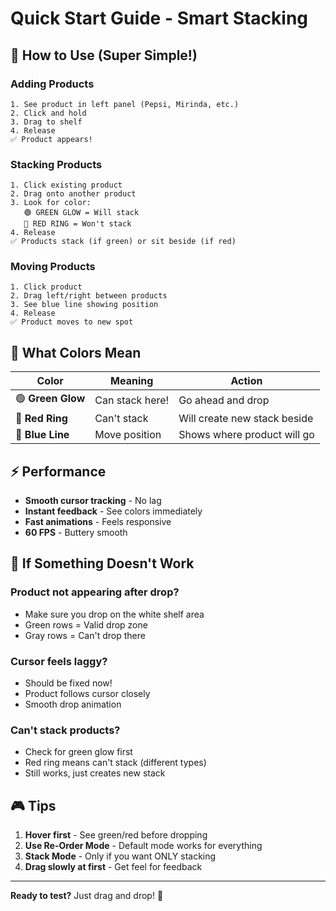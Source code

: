 # Quick Start Guide - Smart Stacking

## 🎯 How to Use (Super Simple!)

### Adding Products
```
1. See product in left panel (Pepsi, Mirinda, etc.)
2. Click and hold
3. Drag to shelf
4. Release
✅ Product appears!
```

### Stacking Products
```
1. Click existing product
2. Drag onto another product
3. Look for color:
   🟢 GREEN GLOW = Will stack
   🔴 RED RING = Won't stack
4. Release
✅ Products stack (if green) or sit beside (if red)
```

### Moving Products
```
1. Click product
2. Drag left/right between products
3. See blue line showing position
4. Release
✅ Product moves to new spot
```

## 🎨 What Colors Mean

| Color | Meaning | Action |
|-------|---------|--------|
| 🟢 **Green Glow** | Can stack here! | Go ahead and drop |
| 🔴 **Red Ring** | Can't stack | Will create new stack beside |
| 🔵 **Blue Line** | Move position | Shows where product will go |

## ⚡ Performance

- **Smooth cursor tracking** - No lag
- **Instant feedback** - See colors immediately  
- **Fast animations** - Feels responsive
- **60 FPS** - Buttery smooth

## 🐛 If Something Doesn't Work

### Product not appearing after drop?
- Make sure you drop on the white shelf area
- Green rows = Valid drop zone
- Gray rows = Can't drop there

### Cursor feels laggy?
- Should be fixed now!
- Product follows cursor closely
- Smooth drop animation

### Can't stack products?
- Check for green glow first
- Red ring means can't stack (different types)
- Still works, just creates new stack

## 🎮 Tips

1. **Hover first** - See green/red before dropping
2. **Use Re-Order Mode** - Default mode works for everything
3. **Stack Mode** - Only if you want ONLY stacking
4. **Drag slowly at first** - Get feel for feedback

---

**Ready to test?** Just drag and drop! 🚀
